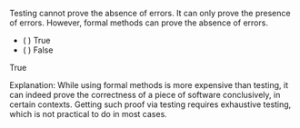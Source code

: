 <panel header="{{ icon_Q_A }} Absence of errors">

Testing cannot prove the absence of errors. It can only prove the presence of errors. However, formal methods can prove the absence of errors.

- ( ) True
- ( ) False

<panel type="seamless" header="{{ icon_A }} Answer" minimized>

True

Explanation: While using formal methods is more expensive than testing, it can indeed prove the correctness of a piece of software conclusively, in certain contexts. Getting such proof via testing requires exhaustive testing, which is not practical to do in most cases.

</panel>
</panel>
